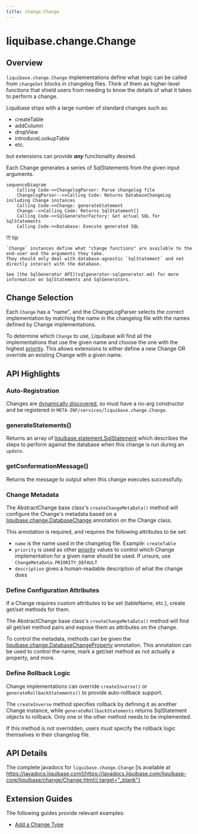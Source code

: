 ```yaml
---
title: change.Change
---
```


# liquibase.change.Change

## Overview

`liquibase.change.Change` implementations define what logic can be called from `changeSet` blocks in changelog files. 
Think of them as higher-level functions that shield users from needing to know the details of what it takes to perform a change.  

Liquibase ships with a large number of standard changes such as:

- createTable
- addColumn
- dropView
- introduceLookupTable
- etc.

but extensions can provide **_any_** functionality desired.  

Each Change generates a series of SqlStatements from the given input arguments. 

```mermaid
sequenceDiagram
    Calling Code->>ChangelogParser: Parse changelog file
    ChangelogParser-->>Calling Code: Returns DatabaseChangeLog including Change instances
    Calling Code->>Change: generateStatement
    Change-->>Calling Code: Returns SqlStatement[]
    Calling Code->>SqlGeneratorFactory: Get actual SQL for SqlStatements
    Calling Code->>Database: Execute generated SQL
```

!!! tip

    `Change` instances define what "change functions" are available to the end-user and the arguments they take. 
    They should only deal with database-agnostic `SqlStatement` and not directly interact with the database.     

    See [the SqlGenerator API](sqlgenerator-sqlgenerator.md) for more information on SqlStatements and SqlGenerators.

## Change Selection

Each `Change` has a "name", and the ChangeLogParser selects the correct implementation by matching the name in the changelog file with the names defined by Change implementations.

To determine which `Change` to use, Liquibase will find all the implementations that use the given name and choose the one with the highest [priority](../architecture/service-discovery.md).
This allows extensions to either define a new Change OR override an existing Change with a given name.

## API Highlights

### Auto-Registration

Changes are [dynamically discovered](../architecture/service-discovery.md), so must have a no-arg constructor and be registered in `META-INF/services/liquibase.change.Change`. 

### generateStatements()

Returns an array of [liquibase.statement.SqlStatement](sqlgenerator-sqlgenerator.md)
which describes the steps to perform against the database when this change is run during an `update`.

### getConformationMessage()

Returns the message to output when this change executes successfully.

### Change Metadata

The AbstractChange base class's `createChangeMetaData()` method will configure the Change's metadata based on a [liquibase.change.DatabaseChange](https://javadocs.liquibase.com/liquibase-core/liquibase/change/DatabaseChange.html) annotation
on the Change class.

This annotation is required, and requires the following attributes to be set:

- `name` is the name used in the changelog file. Example: `createTable`
- `priority` is used as other [priority](../architecture/service-discovery.md) values to control which Change implementation for a given name should be used. If unsure, use `ChangeMetaData.PRIORITY_DEFAULT`
- `description` gives a human-readable description of what the change does

### Define Configuration Attributes

If a Change requires custom attributes to be set (tableName, etc.), create get/set methods for them.

The AbstractChange base class's `createChangeMetaData()` method will find all get/set method pairs and expose them as attributes on the change.

To control the metadata, methods can be given the [liquibase.change.DatabaseChangeProperty](https://javadocs.liquibase.com/liquibase-core/liquibase/change/DatabaseChangeProperty.html) annotation.
This annotation can be used to control the name, mark a get/set method as not actually a property, and more.

### Define Rollback Logic

Change implementations can override `createInverse()` or `generateRollbackStatements()` to provide auto-rollback support.

The `createInverse` method specifies rollback by defining it as another Change instance, while `generateRollbackStatements` returns SqlStatement objects to rollback. Only one or the other method needs to be implemented.

If this method is not overridden, users must specify the rollback logic themselves in their changelog file.

## API Details

The complete javadocs for `liquibase.change.Change` [is available at https://javadocs.liquibase.com](https://javadocs.liquibase.com/liquibase-core/liquibase/change/Change.html){:target="_blank"}

## Extension Guides

The following guides provide relevant examples:

- [Add a Change Type](../../extensions-integrations/extension-guides/add-a-change-type.md)